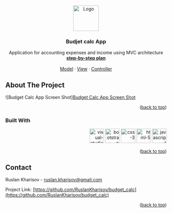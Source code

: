 <!-- Improved compatibility of back to top link: See: https://github.com/othneildrew/Best-README-Template/pull/73 -->

<a name="readme-top"></a>

<!-- PROJECT LOGO -->
<br />
<div align="center">
  <a href="#">
    <img src="./img/Icon-Budget.ico" alt="Logo" width="80" height="80">
  </a>

  <h3 align="center">Budjet calc App</h3>

  <p align="center">
    Application for accounting expenses and income using MVC architecture
    <br />
    <a href="#"><strong>step-by-step plan</strong></a>
    <br />
    <br />
    <a href="#">Model</a>
    ·
    <a href="#">View</a>
    ·
    <a href="#">Controller</a>
  </p>
</div>

## About The Project

![Budget Calc App Screen Shot][Budget Calc App Screen Shot](/budget_calc/img/screenshot.png)

<p align="right">(<a href="#readme-top">back to top</a>)</p>

### Built With

<p align="right">
  <img src="https://github.com/GerardPuigl/TechnologyStackIcons/blob/main/Logos/visual-studio-code.svg" alt="visual-studio-code" title="visual-studio-code" height="45px"/>  
  <img src="https://github.com/GerardPuigl/TechnologyStackIcons/blob/main/Logos/bootstrap.svg" alt="bootstrap" title="bootstrap" height="45px"/>
  <img src="https://github.com/GerardPuigl/TechnologyStackIcons/blob/main/Logos/css-3.svg" alt="css-3" title="css-3" height="45px"/>
  <img src="https://github.com/GerardPuigl/TechnologyStackIcons/blob/main/Logos/html-5.svg" alt="html-5" title="html-5" height="45px"/>  
  <img src="https://github.com/GerardPuigl/TechnologyStackIcons/blob/main/Logos/javascript.svg" alt="javascript" title="javascript" height="45px"/>
  
</p>

<p align="right">(<a href="#readme-top">back to top</a>)</p>

## Contact

Ruslan Kharisov - ruslan.kharisov@gmail.com

Project Link: [https://github.com/RuslanKharisov/budget_calc](https://github.com/RuslanKharisov/budget_calc)

<p align="right">(<a href="#readme-top">back to top</a>)</p>


